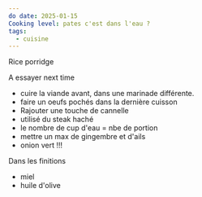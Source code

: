 ```yaml
---
do date: 2025-01-15
Cooking level: pates c'est dans l'eau ?
tags:
  - cuisine
---
```


Rice porridge 



A essayer next time  
- cuire la viande avant, dans une marinade différente. 
- faire un oeufs pochés dans la dernière cuisson
- Rajouter une touche de cannelle
- utilisé du steak haché
- le nombre de cup d'eau = nbe de portion 
- mettre un max de gingembre et d'ails
- onion vert !!!


Dans les finitions 
- miel 
- huile d'olive

